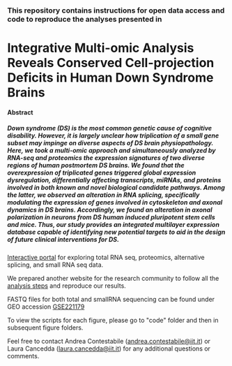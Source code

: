 ### This repository contains instructions for open data access and code to reproduce the analyses presented in

# Integrative Multi-omic Analysis Reveals Conserved Cell-projection Deficits in Human Down Syndrome Brains

#### Abstract
##### Down syndrome (DS) is the most common genetic cause of cognitive disability. However, it is largely unclear how triplication of a small gene subset may impinge on diverse aspects of DS brain physiopathology. Here, we took a multi-omic approach and simultaneously analyzed by RNA-seq and proteomics the expression signatures of two diverse regions of human postmortem DS brains. We found that the overexpression of triplicated genes triggered global expression dysregulation, differentially affecting transcripts, miRNAs, and proteins involved in both known and novel biological candidate pathways. Among the latter, we observed an alteration in RNA splicing, specifically modulating the expression of genes involved in cytoskeleton and axonal dynamics in DS brains. Accordingly, we found an alteration in axonal polarization in neurons from DS human induced pluripotent stem cells and mice. Thus, our study provides an integrated multilayer expression database capable of identifying new potential targets to aid in the design of future clinical interventions for DS.

[Interactive portal][] for exploring total RNA seq, proteomics, alternative splicing, and small RNA seq data.

[Interactive portal]: https://canceddalab.shinyapps.io/DShuman/

We prepared another website for the research community to follow all the [analysis steps][] and reproduce our results.

[analysis steps]: https://neurodevdisorder.github.io/HumanMultiomics/

FASTQ files for both total and smallRNA sequencing can be found under GEO accession [GSE221179][]

[GSE221179]: https://www.ncbi.nlm.nih.gov/geo/query/acc.cgi?acc=GSE221179

To view the scripts for each figure, please go to "code" folder and then in subsequent figure folders.

Feel free to contact Andrea Contestabile (andrea.contestabile@iit.it) or Laura Cancedda (laura.cancedda@iit.it) for any additional questions or comments.


